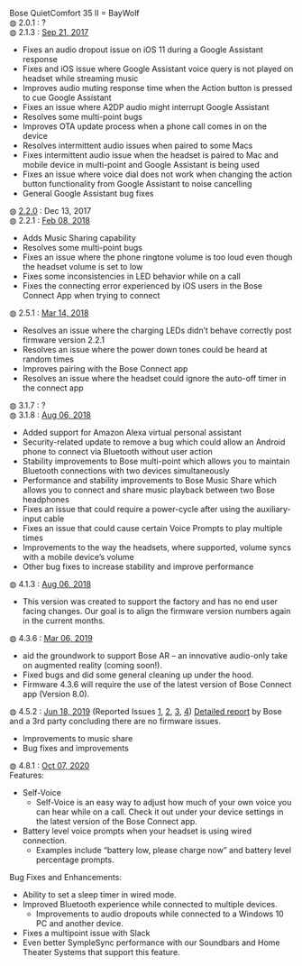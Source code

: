 Bose QuietComfort 35 II = BayWolf</br>
&#9677; 2.0.1 : ?</br>
&#9677; 2.1.3 : <a href="https://community.bose.com/t5/Headphones-Archive/QC35-Series-II-Firmware-Update-2-1-3-Available-Sept-21st/td-p/73906">Sep 21, 2017</a>
<ul>
  <li>Fixes an audio dropout issue on iOS 11 during a Google Assistant response</li>
  <li>Fixes and iOS issue where Google Assistant voice query is not played on headset while streaming music</li>
  <li>Improves audio muting response time when the Action button is pressed to cue Google Assistant</li>
  <li>Fixes an issue where A2DP audio might interrupt Google Assistant</li>
  <li>Resolves some multi-point bugs</li>
  <li>Improves OTA update process when a phone call comes in on the device</li>
  <li>Resolves intermittent audio issues when paired to some Macs</li>
  <li>Fixes intermittent audio issue when the headset is paired to Mac and mobile device in multi-point and Google Assistant is being used</li>
  <li>Fixes an issue where voice dial does not work when changing the action button functionality from Google Assistant to noise cancelling</li>
  <li>General Google Assistant bug fixes</li>
</ul>
&#9677; <a href="https://community.bose.com/t5/Headphones-Archive/No-music-share-feature-for-QC35-Series-2/m-p/95865/highlight/true#M13043">2.2.0</a> : Dec 13, 2017</br>
&#9677; 2.2.1 : <a href="https://community.bose.com/t5/Headphones-Archive/New-Firmware-updates-available-for-QC35-Series-II-2-2-1-and-QC35/m-p/109701">Feb 08, 2018</a></br>
<ul>
  <li>Adds Music Sharing capability</li>
  <li>Resolves some multi-point bugs</li>
  <li>Fixes an issue where the phone ringtone volume is too loud even though the headset volume is set to low</li>
  <li>Fixes some inconsistencies in LED behavior while on a call</li>
  <li>Fixes the connecting error experienced by iOS users in the Bose Connect App when trying to connect</li>
</ul>
&#9677; 2.5.1 : <a href="https://community.bose.com/t5/Headphones-Archive/Bluetooth-Headphones-Firmware-Release-March-2018/m-p/115745">Mar 14, 2018</a></br>
<ul>
  <li>Resolves an issue where the charging LEDs didn’t behave correctly post firmware version 2.2.1</li>
  <li>Resolves an issue where the power down tones could be heard at random times</li>
  <li>Improves pairing with the Bose Connect app</li>
  <li>Resolves an issue where the headset could ignore the auto-off timer in the connect app</li>
</ul>
&#9677; 3.1.7 : ?</br>
&#9677; 3.1.8 : <a href="https://community.bose.com/t5/Headphones-Archive/QC35II-Firmware-Release-v-3-1-8-Release-notes/td-p/139145">Aug 06, 2018</a></br>
<ul>
  <li>Added support for Amazon Alexa virtual personal assistant</li>
  <li>Security-related update to remove a bug which could allow an Android phone to connect via Bluetooth without user action</li>
  <li>Stability improvements to Bose multi-point which allows you to maintain Bluetooth connections with two devices simultaneously</li>
  <li>Performance and stability improvements to Bose Music Share which allows you to connect and share music playback between two Bose headphones</li>
  <li>Fixes an issue that could require a power-cycle after using the auxiliary-input cable</li>
  <li>Fixes an issue that could cause certain Voice Prompts to play multiple times</li>
  <li>Improvements to the way the headsets, where supported, volume syncs with a mobile device’s volume</li>
  <li>Other bug fixes to increase stability and improve performance </li>
</ul>
&#9677; 4.1.3 : <a href="https://community.bose.com/t5/Headphones-Archive/QC35II-Firmware-Release-v-3-1-8-Release-notes/td-p/139145">Aug 06, 2018</a></br>
<ul>
  <li>This version was created to support the factory and has no end user facing changes.  Our goal is to align the firmware version numbers again in the current months.</li>
</ul>
&#9677; 4.3.6 : <a href="https://community.bose.com/t5/Headphones-Archive/QC35-II-Firmware-Update-to-Enable-AR/m-p/191712">Mar 06, 2019</a></br>
<ul>
  <li>aid the groundwork to support Bose AR – an innovative audio-only take on augmented reality (coming soon!). </li>
  <li>Fixed bugs and did some general cleaning up under the hood. </li>
  <li>Firmware 4.3.6 will require the use of the latest version of Bose Connect app (Version 8.0). </li>
</ul>
&#9677; 4.5.2 : <a href="https://community.bose.com/t5/Around-On-Ear-Headphones/QC35-II-Firmware-update-4-5-2-June-18-2019/m-p/214232">Jun 18, 2019</a> (Reported Issues <a href="https://www.theverge.com/2019/7/16/20696186/bose-qc35ii-headphones-worse-noise-cancellation-problems">1</a>, <a href="https://www.trustedreviews.com/news/bose-qc35-firmware-noise-cancelling-3922813">2</a>, <a href="https://www.androidauthority.com/bose-quietcomfort-35-ii-anc-firmware-1010335/">3</a>, <a href="https://www.techradar.com/news/bose-qc35-noise-cancelling-was-gimped-by-recent-software-update-claim-owners">4</a>) <a href="https://community.bose.com/t5/Around-On-Ear-Headphones/Bose-QC-35-Firmware-4-5-2-Noise-Cancellation-Investigation/td-p/285738">Detailed report</a> by Bose and a 3rd party concluding there are no firmware issues.</br>
<ul>
  <li>Improvements to music share</li>
  <li>Bug fixes and improvements</li>
</ul>
&#9677; 4.8.1 : <a href="https://community.bose.com/t5/Around-On-Ear-Headphones/Quiet-Comfort-35II-Firmware-Update-4-8-1-October-7th-2020/m-p/553170">Oct 07, 2020</a></br>
Features:
<ul>
  <li>Self-Voice<ul>
  <li>Self-Voice is an easy way to adjust how much of your own voice you can hear while on a call. Check it out under your device settings in the latest version of the Bose Connect app.</li></ul></li>
  <li>Battery level voice prompts when your headset is using wired connection.<ul>
  <li>Examples include “battery low, please charge now” and battery level percentage prompts.</li></ul></li>
</ul>Bug Fixes and Enhancements:
<ul>
  <li>Ability to set a sleep timer in wired mode.</li>
  <li>Improved Bluetooth experience while connected to multiple devices.<ul>
  <li>Improvements to audio dropouts while connected to a Windows 10 PC and another device.</li></ul></li>
  <li>Fixes a multipoint issue with Slack</li>
  <li>Even better SympleSync performance with our Soundbars and Home Theater Systems that support this feature.</li>
</ul>
